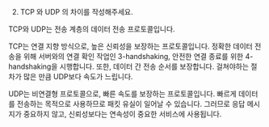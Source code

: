 2) TCP 와 UDP 의 차이를 작성해주세요.

TCP와 UDP는 전송 계층의 데이터 전송 프로토콜입니다. 

TCP는 연결 지향 방식으로, 높은 신뢰성을 보장하는 프로토콜입니다. 
정확한 데이터 전송을 위해 서버와의 연결 확인 작업인 3-handshaking, 안전한 연결 종료를 위한 4-handshaking을 시행합니다. 또한, 데이터 간 전송 순서를 보장합니다.
걸쳐야하는 절차가 많은 만큼 UDP보다 속도가 느립니다.

UDP는 비연결형 프로토콜으로, 빠른 속도를 보장하는 프로토콜입니다.
빠르게 데이터를 전송하는 목적으로 사용하므로 패킷 유실이 일어날 수 있습니다. 그러므로 응답 메시지가 중요하지 않고, 신뢰성보다는 연속성이 중요한 서비스에 사용됩니다.


